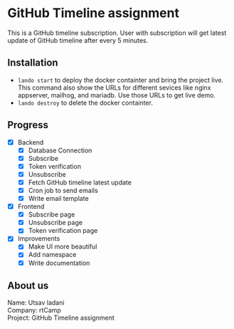 # GitHub Timeline assignment

This is a GitHub timeline subscription. User with subscription will get latest update of GitHub timeline after every 5 minutes.

## Installation

- `lando start` to deploy the docker containter and bring the project live. This command also show the URLs for different sevices like nginx appserver, mailhog, and mariadb. Use those URLs to get live demo.
- `lando destroy` to delete the docker containter.

## Progress

- [x] Backend
    - [x] Database Connection
    - [x] Subscribe
    - [x] Token verification
    - [x] Unsubscribe
    - [x] Fetch GitHub timeline latest update
    - [x] Cron job to send emails
    - [x] Write email template

- [x] Frontend
    - [x] Subscribe page
    - [x] Unsubscribe page
    - [x] Token verification page

- [x] Improvements
    - [x] Make UI more beautiful
    - [x] Add namespace
    - [x] Write documentation

## About us

Name: Utsav ladani \
Company: rtCamp \
Project: GitHub Timeline assignment
